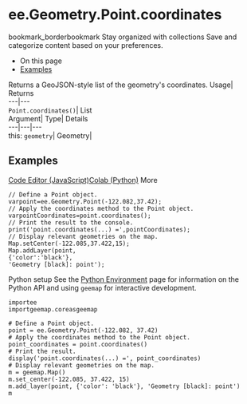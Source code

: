 
#  ee.Geometry.Point.coordinates 
bookmark_borderbookmark Stay organized with collections  Save and categorize content based on your preferences. 
  * On this page
  * [Examples](https://developers.google.com/earth-engine/apidocs/ee-geometry-point-coordinates#examples)


Returns a GeoJSON-style list of the geometry's coordinates. 
Usage| Returns  
---|---  
`Point.coordinates()`| List  
Argument| Type| Details  
---|---|---  
this: `geometry`| Geometry|   
## Examples
[Code Editor (JavaScript)](https://developers.google.com/earth-engine/apidocs/ee-geometry-point-coordinates#code-editor-javascript-sample)[Colab (Python)](https://developers.google.com/earth-engine/apidocs/ee-geometry-point-coordinates#colab-python-sample) More
```
// Define a Point object.
varpoint=ee.Geometry.Point(-122.082,37.42);
// Apply the coordinates method to the Point object.
varpointCoordinates=point.coordinates();
// Print the result to the console.
print('point.coordinates(...) =',pointCoordinates);
// Display relevant geometries on the map.
Map.setCenter(-122.085,37.422,15);
Map.addLayer(point,
{'color':'black'},
'Geometry [black]: point');
```
Python setup
See the [ Python Environment](https://developers.google.com/earth-engine/guides/python_install) page for information on the Python API and using `geemap` for interactive development.
```
importee
importgeemap.coreasgeemap
```
```
# Define a Point object.
point = ee.Geometry.Point(-122.082, 37.42)
# Apply the coordinates method to the Point object.
point_coordinates = point.coordinates()
# Print the result.
display('point.coordinates(...) =', point_coordinates)
# Display relevant geometries on the map.
m = geemap.Map()
m.set_center(-122.085, 37.422, 15)
m.add_layer(point, {'color': 'black'}, 'Geometry [black]: point')
m
```

